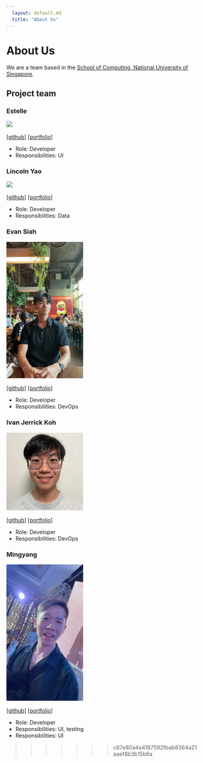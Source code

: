 ```yaml
---
  layout: default.md
  title: "About Us"
---
```


# About Us

We are a team based in the [School of Computing, National University of Singapore](http://www.comp.nus.edu.sg).

## Project team

### Estelle

<img src="images/estellelim.png" width="200px">

[[github](https://github.com/estellelim)]
[[portfolio](team/estellelim.md)]

* Role: Developer
* Responsibilities: UI

### Lincoln Yao

<img src="images/plishh.png" width="200px">

[[github](http://github.com/plishh)]
[[portfolio](team/plishh.md)]

* Role: Developer
* Responsibilities: Data

### Evan Siah

<img src="images/jollybomber.png" width="200px">

[[github](https://github.com/jollybomber)]
[[portfolio](team/evan.md)]

* Role: Developer
* Responsibilities: DevOps


### Ivan Jerrick Koh

<img src="images/kohkakohla.png" width="200px">

[[github](http://github.com/kohkakohla)]
[[portfolio](team/kohkakohla.md)]

* Role: Developer
* Responsibilities: DevOps

### Mingyang

<img src="images/mingyang143.png" width="200px">

[[github](https://github.com/mingyang143)]
[[portfolio](team/mingyang.md)]

* Role: Developer
* Responsibilities: UI, testing
* Responsibilities: UI
>>>>>>> c67e80a4a4187592fbab8364a21aaef8b3b15b6a
